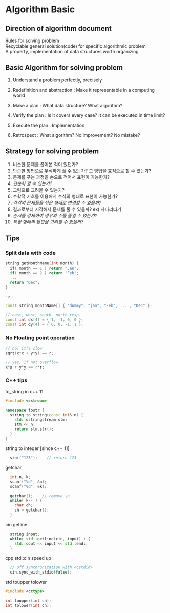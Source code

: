 Algorithm Basic
===============


## Direction of algorithm document

Rules for solving problem  
Recyclable general solution(code) for specific algorithmic problem  
A property, implementation of data structures worth organizing


## Basic Algorithm for solving problem

1. Understand a problem perfectly, precisely

2. Redefinition and abstraction : Make it representable in a computing world

3. Make a plan : What data structure? What algorithm?

4. Verify the plan : Is it covers every case? It can be executed in time limit?

5. Execute the plan : Implementation

6. Retrospect : What algorithm? No improvement? No mistake?


## Strategy for solving problem

1. 비슷한 문제를 풀어본 적이 있던가?
2. 단순한 방법으로 무식하게 풀 수 있는가? 그 방법을 효적으로 할 수 있는가?
3. 문제를 푸는 과정을 손으로 적어서 표현이 가능한가?
4. *단순화 할 수 있는가?*
5. 그림으로 그려볼 수 있는가?
6. 수학적 기호를 이용해서 수식의 형태로 표현이 가능한가?
7. *각각의 문제들을 쉬운 형태로 변경할 수 있을까?*
8. 결과로부터 시작해서 문제를 풀 수 있을까? ex) 사다리타기
9. *순서를 강제하여 경우의 수를 줄일 수 있는가?*
10. *특정 형태의 답만을 고려할 수 있을까?*


## Tips

### Split data with code

```cpp
string getMonthName(int month) {
  if( month == 1 ) return "Jan";
  if( month == 2 ) return "Feb";
  ...
  return "Dec";
}

->

const string monthName[] { "dummy", "jan", "Feb", ... , "Dec" };
```

```cpp
// east, west, south, north resp.
const int dx[4] = { 1, -1, 0, 0 };
const int dy[4] = { 0, 0, -1, 1 };
```

### No Floating point operation
```cpp
// no, it's slow
sqrt(x*x + y*y) == r;

// yes, if not overflow
x*x + y*y == r*r;
```

### C++ tips

to_string in c++ 11
```cpp
#include <sstream>

namespace tostr {
  string to_string(const int& n) {
    std::ostringstream stm;
    stm << n;
    return stm.str();
  }
}
```

string to integer [since c++ 11]
```cpp
  stoi("123");    // return 123
```

getchar
```cpp
  int n, k;
  scanf("%d", &n);
  scanf("%d", &k);

  getchar();	// remove \n
  while( k-- ) {
    char ch;
    ch = getchar();
  }
```

cin getline
```cpp
  string input;
  while( std::getline(cin, input) ) {
    std::cout << input << std::endl;
  }
```

cpp std::cin speed up
```cpp
  // off synchronization with <cstdio>
  cin.sync_with_stdio(false);
```

std toupper tolower
```cpp
#include <cctype>

int toupper(int ch);
int tolower(int ch);
```
